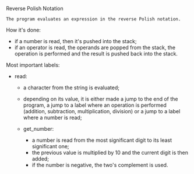 Reverse Polish Notation

    The program evaluates an expression in the reverse Polish notation.

How it's done:
- if a number is read, then it's pushed into the stack;
- if an operator is read, the operands are popped from the stack, the operation
  is performed and the result is pushed back into the stack.

Most important labels:
- read:
  - a character from the string is evaluated;
  - depending on its value, it is either made a jump to the end of the program,
    a jump to a label where an operation is performed (addition, subtraction,
    multiplication, division) or a jump to a label where a number is read;

  - get_number:
    - a number is read from the most significant digit to its least significant
      one;
    - the previous value is multiplied by 10 and the current digit is then
      added;
    - if the number is negative, the two's complement is used.

